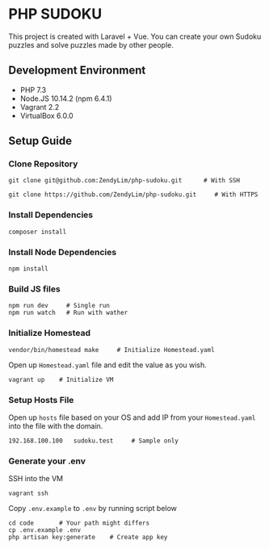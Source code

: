 # PHP SUDOKU
This project is created with Laravel + Vue. You can create your own Sudoku puzzles and solve puzzles made by other 
people.

## Development Environment
- PHP 7.3
- Node.JS 10.14.2 (npm 6.4.1)
- Vagrant 2.2
- VirtualBox 6.0.0

## Setup Guide

### Clone Repository
```
git clone git@github.com:ZendyLim/php-sudoku.git      # With SSH
```

```
git clone https://github.com/ZendyLim/php-sudoku.git     # With HTTPS
```

### Install Dependencies
```
composer install
```

### Install Node Dependencies
```
npm install
```

### Build JS files
```
npm run dev     # Single run
npm run watch   # Run with wather
```

### Initialize Homestead
```
vendor/bin/homestead make     # Initialize Homestead.yaml
```

Open up `Homestead.yaml` file and edit the value as you wish.

```
vagrant up    # Initialize VM
```

### Setup Hosts File
Open up `hosts` file based on your OS and add IP from your `Homestead.yaml` into the file with the domain.
```
192.168.100.100   sudoku.test     # Sample only
```

### Generate your .env
SSH into the VM
```
vagrant ssh
```

Copy `.env.example` to `.env` by running script below
```
cd code       # Your path might differs
cp .env.example .env
php artisan key:generate    # Create app key
```

